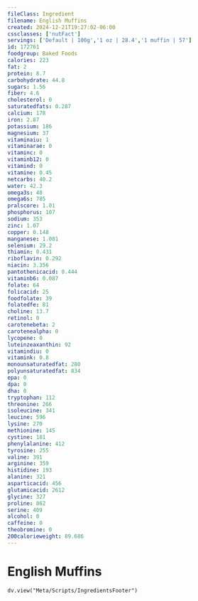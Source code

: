```yaml
---
fileClass: Ingredient
filename: English Muffins
created: 2024-12-21T19:27:02-06:00
cssclasses: ['nutFact']
servings: ['Default | 100g','1 oz | 28.4','1 muffin | 57']
id: 172761
foodgroup: Baked Foods
calories: 223
fat: 2
protein: 8.7
carbohydrate: 44.8
sugars: 1.56
fiber: 4.6
cholesterol: 0
saturatedfats: 0.287
calcium: 178
iron: 2.87
potassium: 186
magnesium: 37
vitaminaiu: 1
vitaminarae: 0
vitaminc: 0
vitaminb12: 0
vitamind: 0
vitamine: 0.45
netcarbs: 40.2
water: 42.3
omega3s: 48
omega6s: 785
pralscore: 1.01
phosphorus: 107
sodium: 353
zinc: 1.07
copper: 0.148
manganese: 1.001
selenium: 29.2
thiamin: 0.431
riboflavin: 0.292
niacin: 3.356
pantothenicacid: 0.444
vitaminb6: 0.087
folate: 64
folicacid: 25
foodfolate: 39
folatedfe: 81
choline: 13.7
retinol: 0
carotenebeta: 2
carotenealpha: 0
lycopene: 0
luteinzeaxanthin: 92
vitamindiu: 0
vitamink: 0.8
monounsaturatedfat: 280
polyunsaturatedfat: 834
epa: 0
dpa: 0
dha: 0
tryptophan: 112
threonine: 266
isoleucine: 341
leucine: 596
lysine: 270
methionine: 145
cystine: 181
phenylalanine: 412
tyrosine: 255
valine: 391
arginine: 359
histidine: 193
alanine: 321
asparticacid: 456
glutamicacid: 2612
glycine: 327
proline: 862
serine: 409
alcohol: 0
caffeine: 0
theobromine: 0
200calorieweight: 89.686
---
```


# English Muffins

```dataviewjs
dv.view("Meta/Scripts/IngredientsFooter")
```